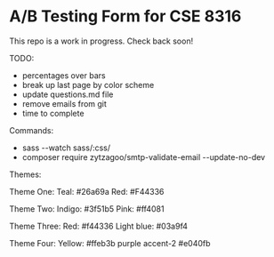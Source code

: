 # A/B Testing Form for CSE 8316

This repo is a work in progress. Check back soon!


TODO:
- percentages over bars
- break up last page by color scheme
- update questions.md file
- remove emails from git
- time to complete 

Commands:
- sass --watch sass/:css/
- composer require zytzagoo/smtp-validate-email --update-no-dev 

Themes:

Theme One: 
	Teal: #26a69a
	Red: #F44336

Theme Two:
	Indigo: #3f51b5
	Pink: #ff4081

Theme Three:
	Red: #f44336
	Light blue: #03a9f4

Theme Four:
	Yellow: #ffeb3b
	purple accent-2 #e040fb